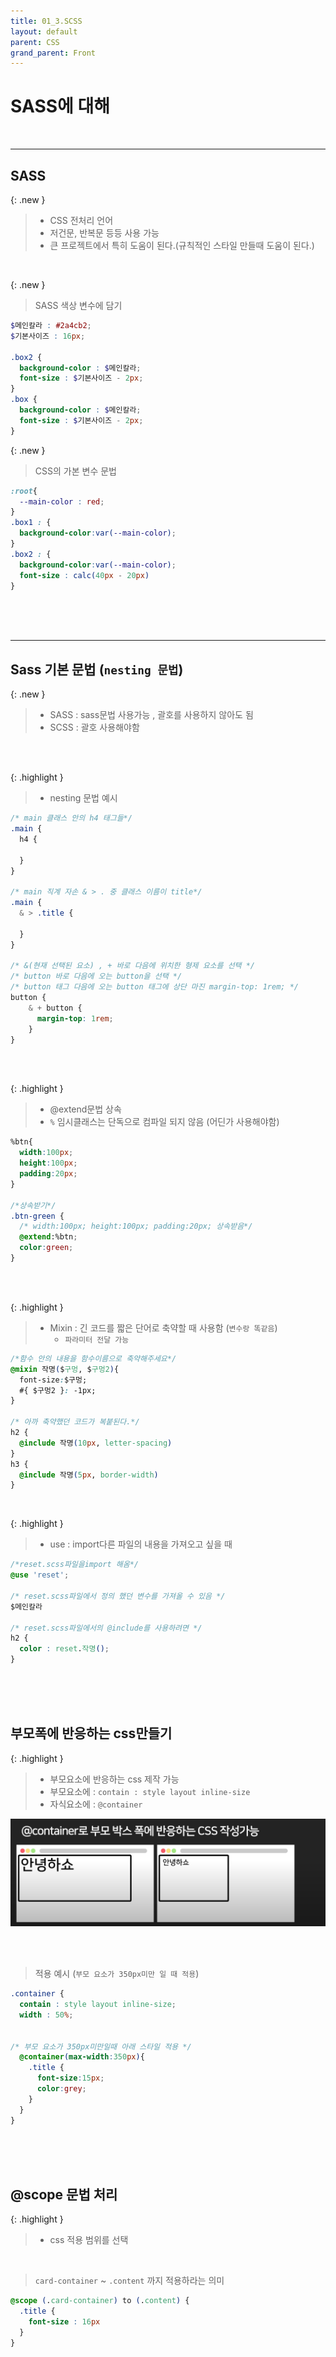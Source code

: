 ```yaml
---
title: 01_3.SCSS
layout: default
parent: CSS
grand_parent: Front
---
```


# SASS에 대해 

<br />

---

## SASS

{: .new } 
> - CSS 전처리 언어
> - 저건문, 반복문 등등 사용 가능
> - 큰 프로젝트에서 특히 도움이 된다.(규칙적인 스타일 만들때 도움이 된다.)


<br />

{: .new }
> SASS 색상 변수에 담기

```scss
$메인칼라 : #2a4cb2;
$기본사이즈 : 16px;

.box2 {
  background-color : $메인칼라;
  font-size : $기본사이즈 - 2px;
}
.box {
  background-color : $메인칼라;
  font-size : $기본사이즈 - 2px;
}
```
{: .new }
> CSS의 가본 변수 문법

```css
:root{
  --main-color : red;
}
.box1 : {
  background-color:var(--main-color);
}
.box2 : {
  background-color:var(--main-color);
  font-size : calc(40px - 20px)
}
```

<br />
<br />
<br />

---

## Sass 기본 문법 (`nesting 문법`)

{: .new }
> - SASS : sass문법 사용가능 , 괄호를 사용하지 않아도 됨
> - SCSS : 괄호 사용해야함

<br />
<br />


{: .highlight }
> - nesting 문법 예시

```css
/* main 클래스 안의 h4 태그들*/
.main {
  h4 {

  }
}

/* main 직계 자손 & > . 중 클래스 이름이 title*/
.main {
  & > .title {

  }
}

/* &(현재 선택된 요소) , + 바로 다음에 위치한 형제 요소를 선택 */
/* button 바로 다음에 오는 button을 선택 */
/* button 태그 다음에 오는 button 태그에 상단 마진 margin-top: 1rem; */
button {
    & + button {
      margin-top: 1rem;
    }
}
```

<br />
<br />


{: .highlight }
> - @extend문법 상속
> - `%` 임시클래스는 단독으로 컴파일 되지 않음 (어딘가 사용해야함)

```css
%btn{ 
  width:100px;
  height:100px;
  padding:20px;
}

/*상속받기*/
.btn-green {
  /* width:100px; height:100px; padding:20px; 상속받음*/
  @extend:%btn;
  color:green;
}
```


<br />
<br />



{: .highlight }
> - Mixin : 긴 코드를 짧은 단어로 축약할 때 사용함 (`변수랑 똑같음`)
>   - `파라미터 전달 가능`

```css
/*함수 안의 내용을 함수이름으로 축약해주세요*/
@mixin 작명($구멍, $구멍2){
  font-size:$구멍;
  #{ $구멍2 }: -1px;
}

/* 아까 축약했던 코드가 복붙된다.*/
h2 {
  @include 작명(10px, letter-spacing)
}
h3 {
  @include 작명(5px, border-width)
}
```


<br />

{: .highlight }
> - use : import다른 파일의 내용을 가져오고 싶을 때

```css
/*reset.scss파일을import 해옴*/
@use 'reset';

/* reset.scss파일에서 정의 했던 변수를 가져올 수 있음 */
$메인칼라

/* reset.scss파일에서의 @include를 사용하려면 */
h2 {
  color : reset.작명();
}
```


<br />
<br />
<br />

## 부모폭에 반응하는 css만들기

{: .highlight }
> - 부모요소에 반응하는 css 제작 가능
> - 부모요소에 : `contain : style layout inline-size`
> - 자식요소에 : `@container`


![Alt text](image-34.png)

<br />
<br />

> 적용 예시 (`부모 요소가 350px미만 일 때 적용`)

```css
.container {
  contain : style layout inline-size;
  width : 50%;


/* 부모 요소가 350px미만일때 아래 스타일 적용 */
  @container(max-width:350px){
    .title {
      font-size:15px;
      color:grey;
    }
  }
}

```

<br />
<br />
<br />

## @scope 문법 처리

{: .highlight }
> - css 적용 범위를 선택

<br />

> `card-container` ~ `.content` 까지 적용하라는 의미

```css
@scope (.card-container) to (.content) {
  .title {
    font-size : 16px
  }
}
```